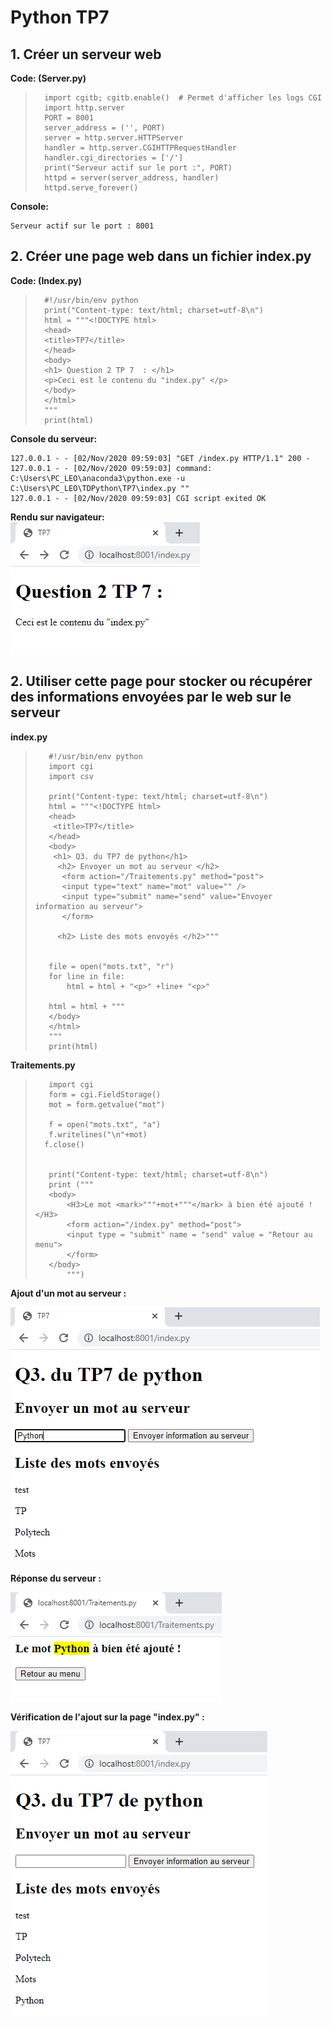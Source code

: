# Python TP7

## 1. Créer un serveur web 

**Code: (Server.py)**

>       import cgitb; cgitb.enable()  # Permet d'afficher les logs CGI
>       import http.server
>       PORT = 8001
>       server_address = ('', PORT)
>       server = http.server.HTTPServer
>       handler = http.server.CGIHTTPRequestHandler
>       handler.cgi_directories = ['/']
>       print("Serveur actif sur le port :", PORT)
>       httpd = server(server_address, handler)
>       httpd.serve_forever()


 
**Console:**

    Serveur actif sur le port : 8001

## 2. Créer une page web dans un fichier index.py

**Code: (Index.py)**

>       #!/usr/bin/env python
>       print("Content-type: text/html; charset=utf-8\n")
>       html = """<!DOCTYPE html>
>       <head>
>       <title>TP7</title>
>       </head>
>       <body>
>       <h1> Question 2 TP 7  : </h1>
>       <p>Ceci est le contenu du "index.py" </p>
>       </body>
>       </html>
>       """
>       print(html)

**Console du serveur:**

    127.0.0.1 - - [02/Nov/2020 09:59:03] "GET /index.py HTTP/1.1" 200 -
    127.0.0.1 - - [02/Nov/2020 09:59:03] command: C:\Users\PC_LEO\anaconda3\python.exe -u C:\Users\PC_LEO\TDPython\TP7\index.py ""
    127.0.0.1 - - [02/Nov/2020 09:59:03] CGI script exited OK

**Rendu sur navigateur:**    
![alt text](Q2.png "Rendu sur navigateur")

## 2. Utiliser cette page pour stocker ou récupérer des informations envoyées par le web sur le serveur

**index.py**

>        #!/usr/bin/env python
>        import cgi
>        import csv
>        
>        print("Content-type: text/html; charset=utf-8\n")
>        html = """<!DOCTYPE html>
>        <head>
>         <title>TP7</title>
>        </head>
>        <body>
>         <h1> Q3. du TP7 de python</h1>
>          <h2> Envoyer un mot au serveur </h2>
>           <form action="/Traitements.py" method="post">
>           <input type="text" name="mot" value="" />
>           <input type="submit" name="send" value="Envoyer information au serveur">
>           </form>
>          
>          <h2> Liste des mots envoyés </h2>"""
>        
>        
>        file = open("mots.txt", "r")
>        for line in file:
>            html = html + "<p>" +line+ "<p>"
>        
>        html = html + """
>        </body>
>        </html>
>        """
>        print(html)


**Traitements.py**

>        import cgi
>        form = cgi.FieldStorage()
>        mot = form.getvalue("mot")
>        
>        f = open("mots.txt", "a")
>        f.writelines("\n"+mot)
>       f.close()
>        
>        
>        print("Content-type: text/html; charset=utf-8\n")
>        print ("""
>        <body>
>            <H3>Le mot <mark>"""+mot+"""</mark> à bien été ajouté ! </H3>
>            <form action="/index.py" method="post">
>            <input type = "submit" name = "send" value = "Retour au menu">
>            </form>
>        </body>    
>            """)

**Ajout d'un mot au serveur :**
    
![alt text](Q31.png "Ajout d'un mot au serveur")

**Réponse du serveur :**

![alt text](Q32.png "Traitements")

**Vérification de l'ajout sur la page "index.py" :**

![alt text](Q33.png "Vérification de l'ajout")